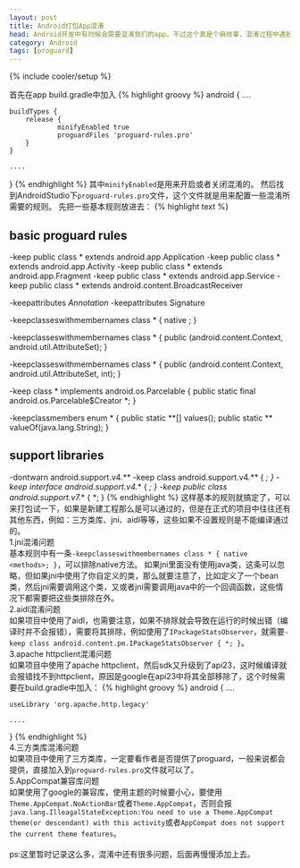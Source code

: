 ```yaml
---
layout: post
title: Android打包App混淆
head: Android开发中有时候会需要混淆我们的app，不过这个真是个麻烦事，混淆过程中遇到各种各样的奇葩问题，这里记录一下在AndroidStudio中混淆App。
category: Android
tags: [proguard]
---
```

{% include cooler/setup %}

首先在app build.gradle中加入
{% highlight groovy %}
android {
	....

	buildTypes {
		release {
				minifyEnabled true
				proguardFiles 'proguard-rules.pro'
		}
	}

	....
}
{% endhighlight %}
其中`minifyEnabled`是用来开启或者关闭混淆的。
然后找到AndroidStudio下`proguard-rules.pro`文件，这个文件就是用来配置一些混淆所需要的规则。
先把一些基本规则放进去：
{% highlight text %}
## basic proguard rules

-keep public class * extends android.app.Application
-keep public class * extends android.app.Activity
-keep public class * extends android.app.Fragment
-keep public class * extends android.app.Service
-keep public class * extends android.content.BroadcastReceiver

-keepattributes *Annotation*
-keepattributes Signature

-keepclasseswithmembernames class * {
	native <methods>;
}

-keepclasseswithmembernames class * {
	public <init>(android.content.Context, android.util.AttributeSet);
}

-keepclasseswithmembernames class * {
	public <init>(android.content.Context, android.util.AttributeSet, int);
}

-keep class * implements android.os.Parcelable {
	public static final android.os.Parcelable$Creator *;
}

-keepclassmembers enum * {
    public static **[] values();
    public static ** valueOf(java.lang.String);
}

## support libraries
-dontwarn android.support.v4.**
-keep class android.support.v4.** { *; }
-keep interface android.support.v4.** { *; }
-keep public class android.support.v7.** { *; }
{% endhighlight %}
这样基本的规则就搞定了，可以来打包试一下，如果是新建工程那么是可以通过的，但是在正式的项目中往往还有其他东西，例如：三方类库、jni、aidl等等，这些如果不设置规则是不能编译通过的。
<br>
1.jni混淆问题
<br>
基本规则中有一条`-keepclasseswithmembernames class * { native <methods>; }`，可以排除native方法。
如果jni里面没有使用java类，这条可以忽略，但如果jni中使用了你自定义的类，那么就要注意了，比如定义了一个bean类，然后jni需要调用这个类，又或者jni需要调用java中的一个回调函数，这些情况下都需要把这些类排除在外。
<br>
2.aidl混淆问题
<br>
如果项目中使用了aidl，也需要注意，如果不排除就会导致在运行的时候出错（编译时并不会报错），需要将其排除，例如使用了`IPackageStatsObserver`，就需要`-keep class android.content.pm.IPackageStatsObserver { *; }`。
<br>
3.apache httpclient混淆问题
<br>
如果项目中使用了apache httpclient，然后sdk又升级到了api23，这时候编译就会报错找不到httpclient，原因是google在api23中将其全部移除了，这个时候需要在build.gradle中加入：
{% highlight groovy %}
android {
	....

	useLibrary 'org.apache.http.legacy'

	....
}
{% endhighlight %}
<br>
4.三方类库混淆问题
<br>
如果项目中使用了三方类库，一定要看作者是否提供了proguard，一般来说都会提供，直接加入到`proguard-rules.pro`文件就可以了。
<br>
5.AppCompat兼容库问题
<br>
如果使用了google的兼容库，使用主题的时候要小心，要使用`Theme.AppCompat.NoActionBar`或者`Theme.AppCompat`，否则会报`java.lang.IlleagalStateException:You need to use a Theme.AppCompat theme(or descendant) with this activity`或者`AppCompat does not support the current theme features`。
<br>
<br>
ps:这里暂时记录这么多，混淆中还有很多问题，后面再慢慢添加上去。